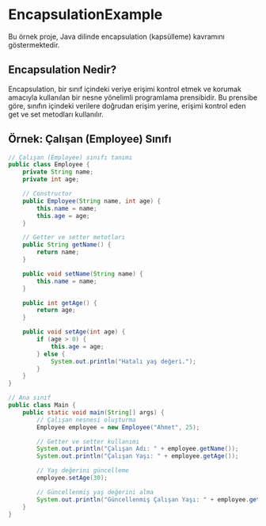 # EncapsulationExample

Bu örnek proje, Java dilinde encapsulation (kapsülleme) kavramını göstermektedir.

## Encapsulation Nedir?

Encapsulation, bir sınıf içindeki veriye erişimi kontrol etmek ve korumak amacıyla kullanılan bir nesne yönelimli programlama prensibidir. Bu prensibe göre, sınıfın içindeki verilere doğrudan erişim yerine, erişimi kontrol eden get ve set metodları kullanılır.

## Örnek: Çalışan (Employee) Sınıfı

```java
// Çalışan (Employee) sınıfı tanımı
public class Employee {
    private String name;
    private int age;

    // Constructor
    public Employee(String name, int age) {
        this.name = name;
        this.age = age;
    }

    // Getter ve setter metotları
    public String getName() {
        return name;
    }

    public void setName(String name) {
        this.name = name;
    }

    public int getAge() {
        return age;
    }

    public void setAge(int age) {
        if (age > 0) {
            this.age = age;
        } else {
            System.out.println("Hatalı yaş değeri.");
        }
    }
}

// Ana sınıf
public class Main {
    public static void main(String[] args) {
        // Çalışan nesnesi oluşturma
        Employee employee = new Employee("Ahmet", 25);

        // Getter ve setter kullanımı
        System.out.println("Çalışan Adı: " + employee.getName());
        System.out.println("Çalışan Yaşı: " + employee.getAge());

        // Yaş değerini güncelleme
        employee.setAge(30);

        // Güncellenmiş yaş değerini alma
        System.out.println("Güncellenmiş Çalışan Yaşı: " + employee.getAge());
    }
}
